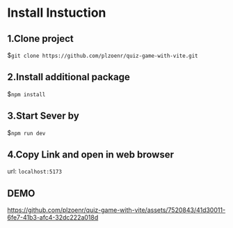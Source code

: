 # Install Instuction

## 1.Clone project

$`git clone https://github.com/plzoenr/quiz-game-with-vite.git`

## 2.Install additional package

$`npm install`

## 3.Start Sever by

$`npm run dev`

## 4.Copy Link and open in web browser

url: `localhost:5173`

## DEMO

https://github.com/plzoenr/quiz-game-with-vite/assets/7520843/41d30011-6fe7-41b3-afc4-32dc222a018d

